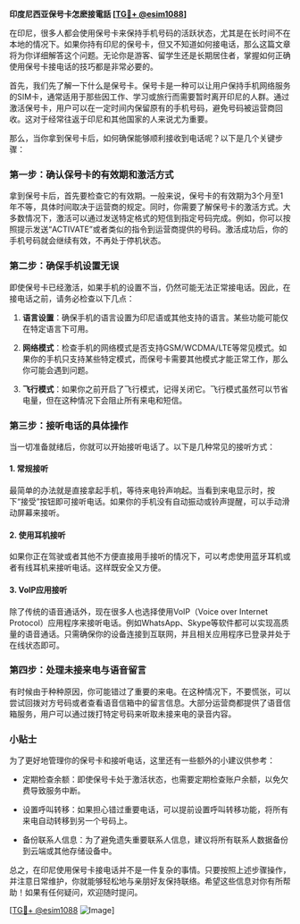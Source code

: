 **印度尼西亚保号卡怎麽接電話 [[TG💪+ @esim1088](https://t.me/s/esim1088)]**

在印尼，很多人都会使用保号卡来保持手机号码的活跃状态，尤其是在长时间不在本地的情况下。如果你持有印尼的保号卡，但又不知道如何接电话，那么这篇文章将为你详细解答这个问题。无论你是游客、留学生还是长期居住者，掌握如何正确使用保号卡接电话的技巧都是非常必要的。

首先，我们先了解一下什么是保号卡。保号卡是一种可以让用户保持手机网络服务的SIM卡，通常适用于那些因工作、学习或旅行而需要暂时离开印尼的人群。通过激活保号卡，用户可以在一定时间内保留原有的手机号码，避免号码被运营商回收。这对于经常往返于印尼和其他国家的人来说尤为重要。

那么，当你拿到保号卡后，如何确保能够顺利接收到电话呢？以下是几个关键步骤：

### 第一步：确认保号卡的有效期和激活方式

拿到保号卡后，首先要检查它的有效期。一般来说，保号卡的有效期为3个月至1年不等，具体时间取决于运营商的规定。同时，你需要了解保号卡的激活方式。大多数情况下，激活可以通过发送特定格式的短信到指定号码完成。例如，你可以按照提示发送“ACTIVATE”或者类似的指令到运营商提供的号码。激活成功后，你的手机号码就会继续有效，不再处于停机状态。

### 第二步：确保手机设置无误

即使保号卡已经激活，如果手机的设置不当，仍然可能无法正常接电话。因此，在接电话之前，请务必检查以下几点：

1. **语言设置**：确保手机的语言设置为印尼语或其他支持的语言。某些功能可能仅在特定语言下可用。
   
2. **网络模式**：检查手机的网络模式是否支持GSM/WCDMA/LTE等常见模式。如果你的手机只支持某些特定模式，而保号卡需要其他模式才能正常工作，那么你可能会遇到问题。

3. **飞行模式**：如果你之前开启了飞行模式，记得关闭它。飞行模式虽然可以节省电量，但在这种情况下会阻止所有来电和短信。

### 第三步：接听电话的具体操作

当一切准备就绪后，你就可以开始接听电话了。以下是几种常见的接听方式：

#### 1. 常规接听

最简单的办法就是直接拿起手机，等待来电铃声响起。当看到来电显示时，按下“接受”按钮即可接听电话。如果你的手机没有自动振动或铃声提醒，可以手动滑动屏幕来接听。

#### 2. 使用耳机接听

如果你正在驾驶或者其他不方便直接用手接听的情况下，可以考虑使用蓝牙耳机或者有线耳机来接听电话。这样既安全又方便。

#### 3. VoIP应用接听

除了传统的语音通话外，现在很多人也选择使用VoIP（Voice over Internet Protocol）应用程序来接听电话。例如WhatsApp、Skype等软件都可以实现高质量的语音通话。只需确保你的设备连接到互联网，并且相关应用程序已登录并处于在线状态即可。

### 第四步：处理未接来电与语音留言

有时候由于种种原因，你可能错过了重要的来电。在这种情况下，不要慌张，可以尝试回拨对方号码或者查看语音信箱中的留言信息。大部分运营商都提供了语音信箱服务，用户可以通过拨打特定号码来听取未接来电的录音内容。

### 小贴士

为了更好地管理你的保号卡和接听电话，这里还有一些额外的小建议供参考：

- 定期检查余额：即使保号卡处于激活状态，也需要定期检查账户余额，以免欠费导致服务中断。
  
- 设置呼叫转移：如果担心错过重要电话，可以提前设置呼叫转移功能，将所有来电自动转移到另一个号码上。

- 备份联系人信息：为了避免遗失重要联系人信息，建议将所有联系人数据备份到云端或其他存储设备中。

总之，在印尼使用保号卡接电话并不是一件复杂的事情。只要按照上述步骤操作，并注意日常维护，你就能够轻松地与亲朋好友保持联络。希望这些信息对你有所帮助！如果有任何疑问，欢迎随时提问。

[[TG💪+ @esim1088](https://t.me/s/esim1088) ![Image](https://i.postimg.cc/4NQfJmqS/Snipaste-2025-05-13-00-14-12.png)]